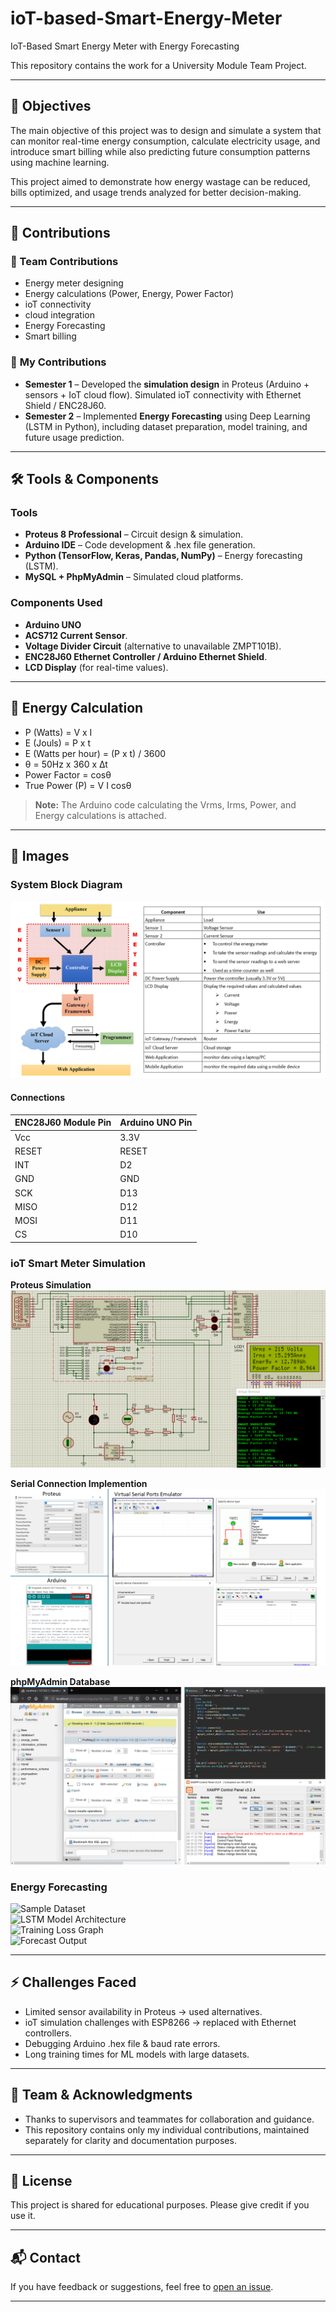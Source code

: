 # ioT-based-Smart-Energy-Meter

IoT-Based Smart Energy Meter with Energy Forecasting

This repository contains the work for a University Module Team Project.

---

## 🎯 Objectives  
The main objective of this project was to design and simulate a system that can monitor real-time energy consumption, calculate electricity usage, and introduce smart billing while also predicting future consumption patterns using machine learning. 

This project aimed to demonstrate how energy wastage can be reduced, bills optimized, and usage trends analyzed for better decision-making.  

---

## 👥 Contributions  

### 🔹 Team Contributions  
- Energy meter designing
- Energy calculations (Power, Energy, Power Factor)
- ioT connectivity
- cloud integration
- Energy Forecasting
- Smart billing

### 🔸 **My Contributions**  
- **Semester 1** – Developed the **simulation design** in Proteus (Arduino + sensors + IoT cloud flow).  Simulated ioT connectivity with Ethernet Shield / ENC28J60.  
- **Semester 2** – Implemented **Energy Forecasting** using Deep Learning (LSTM in Python), including dataset preparation, model training, and future usage prediction.  

---

## 🛠 Tools & Components  

### Tools  
- **Proteus 8 Professional** – Circuit design & simulation.  
- **Arduino IDE** – Code development & .hex file generation.  
- **Python (TensorFlow, Keras, Pandas, NumPy)** – Energy forecasting (LSTM).  
- **MySQL + PhpMyAdmin** – Simulated cloud platforms.  

### Components Used
- **Arduino UNO**
- **ACS712 Current Sensor**.  
- **Voltage Divider Circuit** (alternative to unavailable ZMPT101B).  
- **ENC28J60 Ethernet Controller / Arduino Ethernet Shield**.  
- **LCD Display** (for real-time values).  

---

## 🧮 Energy Calculation

- P (Watts) = V x I
- E (Jouls) = P x t 
- E (Watts per hour) = (P x t) / 3600
- θ = 50Hz x 360 x ∆t
- Power Factor = cosθ
- True Power (P) = V I cosθ
> **Note:** The Arduino code calculating the Vrms, Irms, Power, and Energy calculations is attached.

---

## 📸 Images  

### System Block Diagram
![System Block Diagram](block-diagram.PNG)  

#### Connections
| ENC28J60 Module Pin |    Arduino UNO Pin   |
|---------------------|----------------------|
|         Vcc         |          3.3V        |
|        RESET        |         RESET        |
|         INT         |           D2         |
|         GND         |          GND         |
|         SCK         |          D13         |
|        MISO         |          D12         |
|        MOSI         |          D11         |
|         CS          |          D10         |

### ioT Smart Meter Simulation

**Proteus Simulation**  
![Proteus Circuit](simulation.PNG)  

**Serial Connection Implemention**  
![Serial Connection](serial-connection.PNG)  

**phpMyAdmin Database**  
![phpMyAdmin Database](dashboard.PNG)  

### Energy Forecasting  
![Sample Dataset](images/dataset_sample.png)  
![LSTM Model Architecture](images/lstm_architecture.png)  
![Training Loss Graph](images/training_loss.png)  
![Forecast Output](images/forecast_output.png)  

---

## ⚡ Challenges Faced  
- Limited sensor availability in Proteus → used alternatives.  
- ioT simulation challenges with ESP8266 → replaced with Ethernet controllers.  
- Debugging Arduino .hex file & baud rate errors.  
- Long training times for ML models with large datasets.  

---

## 👥 Team & Acknowledgments  
- Thanks to supervisors and teammates for collaboration and guidance.
- This repository contains only my individual contributions, maintained separately for clarity and documentation purposes.

---

## 📄 License
This project is shared for educational purposes. Please give credit if you use it.

---

## 📬 Contact
If you have feedback or suggestions, feel free to [open an issue](https://github.com).

---

